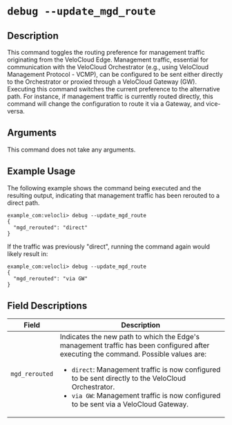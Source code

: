 # `debug --update_mgd_route`

## Description
This command toggles the routing preference for management traffic originating from the VeloCloud Edge. Management traffic, essential for communication with the VeloCloud Orchestrator (e.g., using VeloCloud Management Protocol - VCMP), can be configured to be sent either directly to the Orchestrator or proxied through a VeloCloud Gateway (GW). Executing this command switches the current preference to the alternative path. For instance, if management traffic is currently routed directly, this command will change the configuration to route it via a Gateway, and vice-versa.

## Arguments
This command does not take any arguments.

## Example Usage
The following example shows the command being executed and the resulting output, indicating that management traffic has been rerouted to a direct path.
```
example_com:velocli> debug --update_mgd_route
{
  "mgd_rerouted": "direct"
}
```
If the traffic was previously "direct", running the command again would likely result in:
```
example_com:velocli> debug --update_mgd_route
{
  "mgd_rerouted": "via GW"
}
```

## Field Descriptions
| Field          | Description                                                                                                                               |
|----------------|-------------------------------------------------------------------------------------------------------------------------------------------|
| `mgd_rerouted` | Indicates the new path to which the Edge's management traffic has been configured after executing the command. Possible values are:<ul><li>`direct`: Management traffic is now configured to be sent directly to the VeloCloud Orchestrator.</li><li>`via GW`: Management traffic is now configured to be sent via a VeloCloud Gateway.</li></ul> |